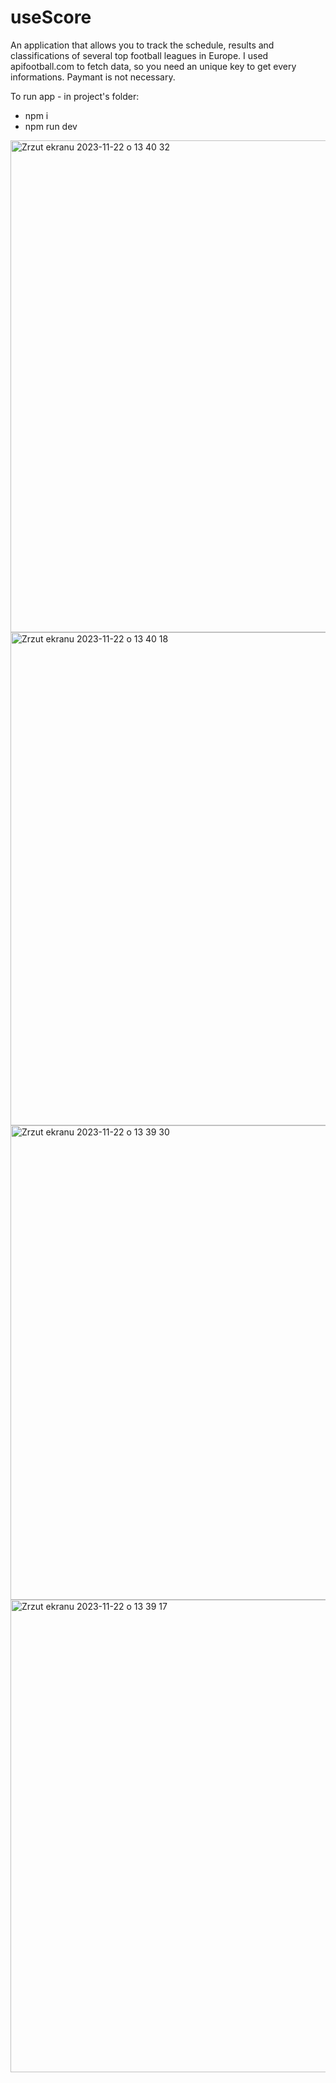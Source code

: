 <h1>useScore</h1>
An application that allows you to track the schedule, results and classifications of several top football leagues in Europe.
I used apifootball.com to fetch data, so you need an unique key to get every informations. Paymant is not necessary.

To run app - in project's folder:

- npm i
- npm run dev


<img width="787" alt="Zrzut ekranu 2023-11-22 o 13 40 32" src="https://github.com/kubagoly97/useScore/assets/142389870/e8302c4a-0206-44a5-aafa-22599d2c5c30">
<img width="789" alt="Zrzut ekranu 2023-11-22 o 13 40 18" src="https://github.com/kubagoly97/useScore/assets/142389870/9c5a44bc-13ff-4677-a1a2-e67a5b74a5ea">
<img width="759" alt="Zrzut ekranu 2023-11-22 o 13 39 30" src="https://github.com/kubagoly97/useScore/assets/142389870/70fd9adf-1f42-4431-9f35-1e15664d2b3c">
<img width="756" alt="Zrzut ekranu 2023-11-22 o 13 39 17" src="https://github.com/kubagoly97/useScore/assets/142389870/bf6eea9a-b81e-404f-a5b4-47c929835fd3">

